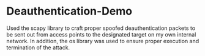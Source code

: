 # Deauthentication-Demo
Used the scapy library to craft proper spoofed deauthentication packets to be sent out from access points to the designated target on my own internal network. In addition, the os library was used to ensure proper execution and termination of the attack.
